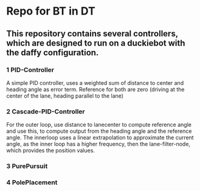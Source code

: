 # Repo for BT in DT

## This repository contains several controllers, which are designed to run on a duckiebot with the daffy configuration.

### 1 PID-Controller
A simple PID controller, uses a weighted sum of distance to center and heading angle as error term. Reference for both are zero (driving at the center of the lane, heading parallel to the lane)

### 2 Cascade-PID-Controller
For the outer loop, use distance to lanecenter to compute reference angle and use this, to compute output from the heading angle and the reference angle. The innerloop uses a linear extrapolation to approximate the current angle, as the inner loop has a higher frequency, then the lane-filter-node, which provides the position values.

### 3 PurePursuit

### 4 PolePlacement

